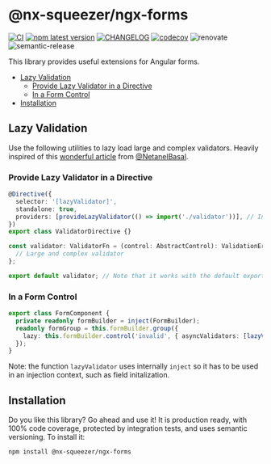 # @nx-squeezer/ngx-forms <!-- omit in toc -->

[![CI](https://github.com/nx-squeezer/squeezer/actions/workflows/ci.yml/badge.svg)](https://github.com/nx-squeezer/squeezer/actions/workflows/ci.yml) [![npm latest version](https://img.shields.io/npm/v/@nx-squeezer/ngx-forms/latest.svg)](https://www.npmjs.com/package/@nx-squeezer/ngx-forms) [![CHANGELOG](https://img.shields.io/badge/CHANGELOG--orange.svg)](https://github.com/nx-squeezer/squeezer/blob/main/packages/ngx-forms/CHANGELOG.md) [![codecov](https://codecov.io/gh/nx-squeezer/squeezer/branch/main/graph/badge.svg)](https://codecov.io/gh/nx-squeezer/squeezer) ![renovate](https://img.shields.io/badge/maintaied%20with-renovate-blue?logo=renovatebot) ![semantic-release](https://img.shields.io/badge/%20%20%F0%9F%93%A6%F0%9F%9A%80-semantic--release-e10079.svg)

This library provides useful extensions for Angular forms.

- [Lazy Validation](#lazy-validation)
  - [Provide Lazy Validator in a Directive](#provide-lazy-validator-in-a-directive)
  - [In a Form Control](#in-a-form-control)
- [Installation](#installation)

## Lazy Validation

Use the following utilities to lazy load large and complex validators. Heavily inspired of this [wonderful article](https://netbasal.com/optimizing-angular-form-validation-with-lazy-load-61265536a6f2) from [@NetanelBasal](https://github.com/NetanelBasal).

### Provide Lazy Validator in a Directive

```ts
@Directive({
  selector: '[lazyValidator]',
  standalone: true,
  providers: [provideLazyValidator(() => import('./validator'))], // Internally provides NG_ASYNC_VALIDATORS
})
export class ValidatorDirective {}
```

```ts
const validator: ValidatorFn = (control: AbstractControl): ValidationErrors | null => {
  // Large and complex validator
};

export default validator; // Note that it works with the default export
```

### In a Form Control

```ts
export class FormComponent {
  private readonly formBuilder = inject(FormBuilder);
  readonly formGroup = this.formBuilder.group({
    lazy: this.formBuilder.control('invalid', { asyncValidators: [lazyValidator(() => import('./validator'))] }),
  });
}
```

Note: the function `lazyValidator` uses internally `inject` so it has to be used in an injection context, such as field initalization.

## Installation

Do you like this library? Go ahead and use it! It is production ready, with 100% code coverage, protected by integration tests, and uses semantic versioning. To install it:

```shell
npm install @nx-squeezer/ngx-forms
```
